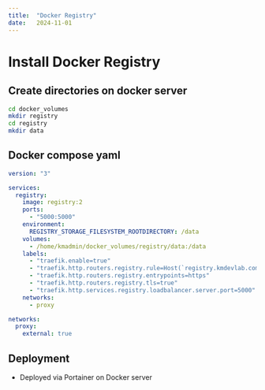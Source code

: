 ```yaml
---
title:  "Docker Registry"
date:   2024-11-01
---
```


# Install Docker Registry

## Create directories on docker server

```bash
cd docker_volumes
mkdir registry
cd registry
mkdir data
```

## Docker compose yaml

```yaml
version: "3"

services:
  registry:
    image: registry:2
    ports:
      - "5000:5000"
    environment:
      REGISTRY_STORAGE_FILESYSTEM_ROOTDIRECTORY: /data
    volumes:
      - /home/kmadmin/docker_volumes/registry/data:/data
    labels:
      - "traefik.enable=true"
      - "traefik.http.routers.registry.rule=Host(`registry.kmdevlab.com`)"
      - "traefik.http.routers.registry.entrypoints=https"
      - "traefik.http.routers.registry.tls=true"
      - "traefik.http.services.registry.loadbalancer.server.port=5000"
    networks:
      - proxy

networks:
  proxy:
    external: true
```

## Deployment

- Deployed via Portainer on Docker server
